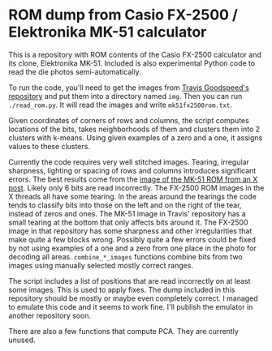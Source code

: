 # ROM dump from Casio FX-2500 / Elektronika MK-51 calculator

This is a repository with ROM contents of the Casio FX-2500 calculator
and its clone, Elektronika MK-51. Included is also experimental Python
code to read the die photos semi-automatically.

To run the code, you'll need to get the images from [Travis
Goodspeed's repository](https://github.com/travisgoodspeed/mk51fx2500)
and put them into a directory named `img`. Then you can run
`./read_rom.py`. It will read the images and write
`mk51fx2500rom.txt`.

Given coordinates of corners of rows and columns, the script computes
locations of the bits, takes neighborhoods of them and clusters them
into 2 clusters with k-means. Using given examples of a zero and a
one, it assigns values to these clusters.

Currently the code requires very well stitched images. Tearing,
irregular sharpness, lighting or spacing of rows and columns
introduces significant errors. The best results come from the [image
of the MK-51 ROM from an X
post](https://x.com/travisgoodspeed/status/1683224934967828480). Likely
only 6 bits are read incorrectly. The FX-2500 ROM images in the X
threads all have some tearing. In the areas around the tearings the
code tends to classify bits into those on the left and on the right of
the tear, instead of zeros and ones. The MK-51 image in Travis'
repository has a small tearing at the bottom that only affects bits
around it. The FX-2500 image in that repository has some sharpness and
other irregularities that make quite a few blocks wrong. Possibly
quite a few errors could be fixed by not using examples of a one and a
zero from one place in the photo for decoding all
areas. `combine_*_images` functions combine bits from two images using
manually selected mostly correct ranges.

The script includes a list of positions that are read incorrectly on
at least some images. This is used to apply fixes. The dump included
in this repository should be mostly or maybe even completely
correct. I managed to emulate this code and it seems to work
fine. I'll publish the emulator in another repository soon.

There are also a few functions that compute PCA. They are currently unused.

